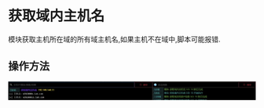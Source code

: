 # 获取域内主机名

模块获取主机所在域的所有域主机名,如果主机不在域中,脚本可能报错.

## 操作方法

![](img\Discovery_RemoteSystemDiscovery_GetNetComputer\1.webp)



